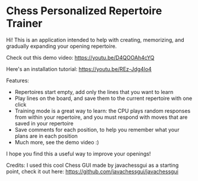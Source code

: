# Chess Personalized Repertoire Trainer

Hi! This is an application intended to help with creating, memorizing, and gradually expanding your opening repertoire.
  
Check out this demo video:        https://youtu.be/D4QOOAh4cYQ

Here's an installation tutorial:  https://youtu.be/REz-Jdg4lo4

Features:
- Repertoires start empty, add only the lines that you want to learn
- Play lines on the board, and save them to the current repertoire with one click
- Training mode is a great way to learn: the CPU plays random responses from within your repertoire, and you must respond with moves that are saved in your repertoire
- Save comments for each position, to help you remember what your plans are in each position
- Much more, see the demo video :)

I hope you find this a useful way to improve your openings!

Credits:
I used this cool Chess GUI made by javachessgui as a starting point, check it out here: https://github.com/javachessgui/javachessgui
